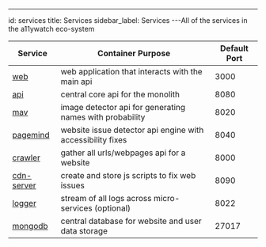 ---

id: services
title: Services
sidebar_label: Services
---All of the services in the a11ywatch eco-system

| Service                                 | Container Purpose                                          | Default Port |
| --------------------------------------- | ---------------------------------------------------------- | ------------ |
| [web](/documentation/web)               | web application that interacts with the main api           | 3000         |
| [api](/documentation/api)               | central core api for the monolith                          | 8080         |
| [mav](/documentation/mav)               | image detector api for generating names with probability   | 8020         |
| [pagemind](/documentation/pagemind)     | website issue detector api engine with accessibility fixes | 8040         |
| [crawler](/documentation/crawler)       | gather all urls/webpages api for a website                 | 8000         |
| [cdn-server](/documentation/cdn-server) | create and store js scripts to fix web issues              | 8090         |
| [logger](/documentation/logger)         | stream of all logs across micro-services (optional)        | 8022         |
| [mongodb](https://www.mongodb.com/)     | central database for website and user data storage         | 27017        |
